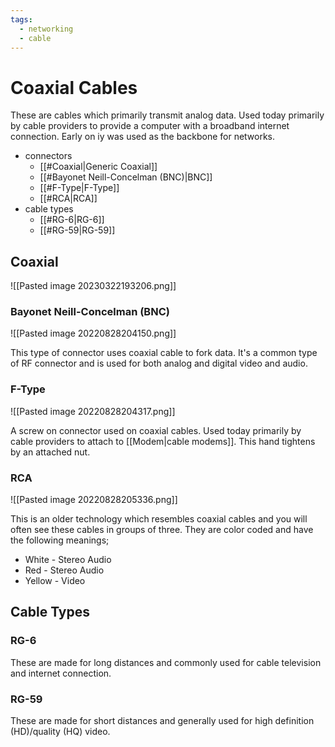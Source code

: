 ```yaml
---
tags:
  - networking
  - cable
---
```

# Coaxial Cables

These are cables which primarily transmit analog data. Used today primarily by cable providers to provide a computer with a broadband internet connection. Early on iy was used as the backbone for networks.

- connectors
	- [[#Coaxial|Generic Coaxial]]
	- [[#Bayonet Neill-Concelman (BNC)|BNC]]
	- [[#F-Type|F-Type]]
	- [[#RCA|RCA]]
- cable types
	- [[#RG-6|RG-6]]
	- [[#RG-59|RG-59]]

## Coaxial

![[Pasted image 20230322193206.png]]

### Bayonet Neill-Concelman (BNC)

![[Pasted image 20220828204150.png]]

This type of connector uses coaxial cable to fork data. It's a common type of RF connector and is used for both analog and digital video and audio.

### F-Type

![[Pasted image 20220828204317.png]]

A screw on connector used on coaxial cables. Used today primarily by cable providers to attach to [[Modem|cable modems]]. This hand tightens by an attached nut.

### RCA

![[Pasted image 20220828205336.png]]

This is an older technology which resembles coaxial cables and you will often see these cables in groups of three. They are color coded and have the following meanings;

- White - Stereo Audio
- Red - Stereo Audio
- Yellow - Video

## Cable Types

### RG-6

These are made for long distances and commonly used for cable television and internet connection.

### RG-59

These are made for short distances and generally used for high definition (HD)/quality (HQ) video.
